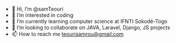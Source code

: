 - 👋 Hi, I’m @samTeouri
- 👀 I’m interested in coding
- 🌱 I’m currently learning computer science at IFNTI Sokodé-Togo
- 💞️ I’m looking to collaborate on JAVA, Laravel, Django, JS projects
- 📫 How to reach me teourisamrou@gmail.com

<!---
samTeouri/samTeouri is a ✨ special ✨ repository because its `README.md` (this file) appears on your GitHub profile.
You can click the Preview link to take a look at your changes.
--->
